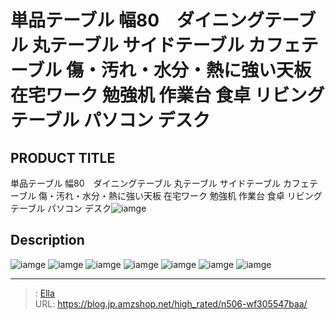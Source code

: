 # 単品テーブル 幅80　ダイニングテーブル 丸テーブル サイドテーブル カフェテーブル 傷・汚れ・水分・熱に強い天板 在宅ワーク 勉強机 作業台 食卓 リビングテーブル パソコン デスク


## PRODUCT TITLE 

単品テーブル 幅80　ダイニングテーブル 丸テーブル サイドテーブル カフェテーブル 傷・汚れ・水分・熱に強い天板 在宅ワーク 勉強机 作業台 食卓 リビングテーブル パソコン デスク![iamge](https://b2bfiles1.gigab2b.cn/image/wkseller/7404/20230511_b6bfcce536143d2aa6be1c8130354f9a.jpg)

## Description











![iamge](https://b2bfiles1.gigab2b.cn/image/wkseller/7404/20230511_e6143feb1aa5304d8a9bdfae68a89da9.jpg)
![iamge](https://b2bfiles1.gigab2b.cn/image/wkseller/7404/20230511_52d54d999badeb9b2b8b877df15d27a3.jpg)
![iamge](https://b2bfiles1.gigab2b.cn/image/wkseller/7404/20230511_c37788cb04e5a0edcd2a62321c4ae39a.jpg)
![iamge](https://b2bfiles1.gigab2b.cn/image/wkseller/7404/20230511_70c532a5e31bf9906f77188c66668aff.jpg)
![iamge](https://b2bfiles1.gigab2b.cn/image/wkseller/7404/20230511_52bc02ba3a03694d0ccc619e4d4c7718.jpg)
![iamge](https://b2bfiles1.gigab2b.cn/image/wkseller/7404/20230511_38dcfc9fec844121773dd55946db45e1.jpg)
![iamge](https://b2bfiles1.gigab2b.cn/image/wkseller/7404/20230511_04599124555613c9370235f8bcb4b19a.jpg)


---

> : [Ella](https://blog.jp.amzshop.net/)  
> URL: https://blog.jp.amzshop.net/high_rated/n506-wf305547baa/  

